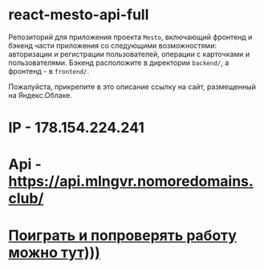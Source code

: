 # react-mesto-api-full
Репозиторий для приложения проекта `Mesto`, включающий фронтенд и бэкенд части приложения со следующими возможностями: авторизации и регистрации пользователей, операции с карточками и пользователями. Бэкенд расположите в директории `backend/`, а фронтенд - в `frontend/`. 
  
Пожалуйста, прикрепите в это описание ссылку на сайт, размещенный на Яндекс.Облаке.


# IP - 178.154.224.241
# Api - https://api.mlngvr.nomoredomains.club/
# <a href="https://mlngvr.nomoredomains.club/">Поиграть и попроверять работу можно тут)))</a>